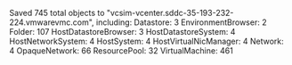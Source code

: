 Saved 745 total objects to "vcsim-vcenter.sddc-35-193-232-224.vmwarevmc.com", including:
Datastore: 3
EnvironmentBrowser: 2
Folder: 107
HostDatastoreBrowser: 3
HostDatastoreSystem: 4
HostNetworkSystem: 4
HostSystem: 4
HostVirtualNicManager: 4
Network: 4
OpaqueNetwork: 66
ResourcePool: 32
VirtualMachine: 461
